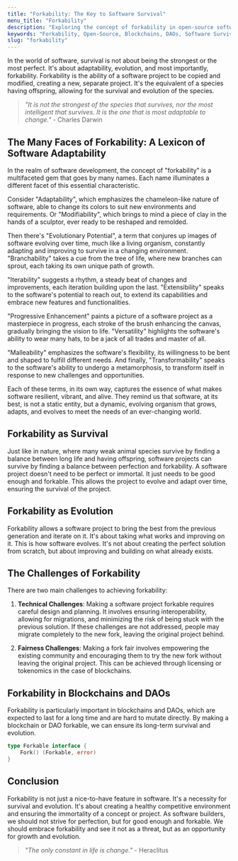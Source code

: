 ```yaml
---
title: "Forkability: The Key to Software Survival"
menu_title: "Forkability"
description: "Exploring the concept of forkability in open-source software and blockchains, and how it contributes to the survival and evolution of software."
keywords: "Forkability, Open-Source, Blockchains, DAOs, Software Survival, Software Evolution"
slug: "forkability"
---
```


In the world of software, survival is not about being the strongest or the most perfect. It's about adaptability, evolution, and most importantly, forkability. Forkability is the ability of a software project to be copied and modified, creating a new, separate project. It's the equivalent of a species having offspring, allowing for the survival and evolution of the species.

> _"It is not the strongest of the species that survives, nor the most intelligent that survives. It is the one that is most adaptable to change."_ - Charles Darwin

## The Many Faces of Forkability: A Lexicon of Software Adaptability

In the realm of software development, the concept of "forkability" is a multifaceted gem that goes by many names. Each name illuminates a different facet of this essential characteristic.

Consider "Adaptability", which emphasizes the chameleon-like nature of software, able to change its colors to suit new environments and requirements. Or "Modifiability", which brings to mind a piece of clay in the hands of a sculptor, ever ready to be reshaped and remolded.

Then there's "Evolutionary Potential", a term that conjures up images of software evolving over time, much like a living organism, constantly adapting and improving to survive in a changing environment. "Branchability" takes a cue from the tree of life, where new branches can sprout, each taking its own unique path of growth.

"Iterability" suggests a rhythm, a steady beat of changes and improvements, each iteration building upon the last. "Extensibility" speaks to the software's potential to reach out, to extend its capabilities and embrace new features and functionalities.

"Progressive Enhancement" paints a picture of a software project as a masterpiece in progress, each stroke of the brush enhancing the canvas, gradually bringing the vision to life. "Versatility" highlights the software's ability to wear many hats, to be a jack of all trades and master of all.

"Malleability" emphasizes the software's flexibility, its willingness to be bent and shaped to fulfill different needs. And finally, "Transformability" speaks to the software's ability to undergo a metamorphosis, to transform itself in response to new challenges and opportunities.

Each of these terms, in its own way, captures the essence of what makes software resilient, vibrant, and alive. They remind us that software, at its best, is not a static entity, but a dynamic, evolving organism that grows, adapts, and evolves to meet the needs of an ever-changing world.

## Forkability as Survival

Just like in nature, where many weak animal species survive by finding a balance between long life and having offspring, software projects can survive by finding a balance between perfection and forkability. A software project doesn't need to be perfect or immortal. It just needs to be good enough and forkable. This allows the project to evolve and adapt over time, ensuring the survival of the project.

## Forkability as Evolution

Forkability allows a software project to bring the best from the previous generation and iterate on it. It's about taking what works and improving on it. This is how software evolves. It's not about creating the perfect solution from scratch, but about improving and building on what already exists.

## The Challenges of Forkability

There are two main challenges to achieving forkability:

1. **Technical Challenges**: Making a software project forkable requires careful design and planning. It involves ensuring interoperability, allowing for migrations, and minimizing the risk of being stuck with the previous solution. If these challenges are not addressed, people may migrate completely to the new fork, leaving the original project behind.

2. **Fairness Challenges**: Making a fork fair involves empowering the existing community and encouraging them to try the new fork without leaving the original project. This can be achieved through licensing or tokenomics in the case of blockchains.

## Forkability in Blockchains and DAOs

Forkability is particularly important in blockchains and DAOs, which are expected to last for a long time and are hard to mutate directly. By making a blockchain or DAO forkable, we can ensure its long-term survival and evolution.

```go
type Forkable interface {
    Fork() (Forkable, error)
}
```

## Conclusion

Forkability is not just a nice-to-have feature in software. It's a necessity for survival and evolution. It's about creating a healthy competitive environment and ensuring the immortality of a concept or project. As software builders, we should not strive for perfection, but for good enough and forkable. We should embrace forkability and see it not as a threat, but as an opportunity for growth and evolution.

> _"The only constant in life is change."_ - Heraclitus
